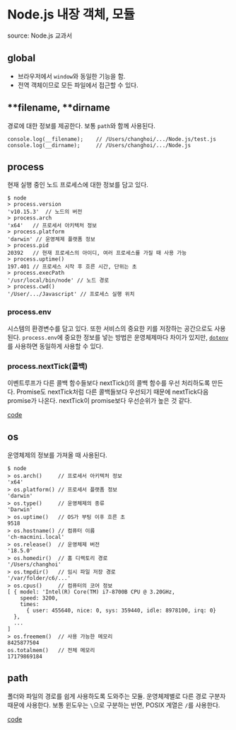 # Node.js 내장 객체, 모듈

source: Node.js 교과서

## global

- 브라우저에서 `window`와 동일한 기능을 함.
- 전역 객체이므로 모든 파일에서 접근할 수 있다.

## **filename, **dirname

경로에 대한 정보를 제공한다. 보통 `path`와 함께 사용된다.

```
console.log(__filename);    // /Users/changhoi/.../Node.js/test.js
console.log(__dirname);     // /Users/changhoi/.../Node.js
```

## process

현재 실행 중인 노드 프로세스에 대한 정보를 담고 있다.

```
$ node
> process.version
'v10.15.3'  // 노드의 버전
> process.arch
'x64'   // 프로세서 아키텍처 정보
> process.platform
'darwin' // 운영체제 플랫폼 정보
> process.pid
20392   // 현재 프로세스의 아이디, 여러 프로세스를 가질 때 사용 가능
> process.uptime()
197.401 // 프로세스 시작 후 흐른 시간, 단위는 초
> process.execPath
'/usr/local/bin/node' // 노드 경로
> process.cwd()
'/User/.../Javascript' // 프로세스 실행 위치
```

### process.env

시스템의 환경변수를 담고 있다. 또한 서비스의 중요한 키를 저장하는 공간으로도 사용된다. `process.env`에 중요한 정보를 넣는 방법은 운영체제마다 차이가 있지만, [`dotenv`](./dotenv.md)를 사용하면 동일하게 사용할 수 있다.

### process.nextTick(콜백)

이벤트루프가 다른 콜백 함수들보다 nextTick()의 콜백 함수를 우선 처리하도록 만든다. Promise도 nextTick처럼 다른 콜백들보다 우선되기 때문에 nextTick다음 promise가 나온다. nextTick이 promise보다 우선순위가 높은 것 같다.

[code](./promise.nextTick.js)

## os

운영체제의 정보를 가져올 때 사용된다.

```
$ node
> os.arch()     // 프로세서 아키텍처 정보
'x64'
> os.platform() // 프로세서 플랫폼 정보
'darwin'
> os.type()     // 운영체제의 종류
'Darwin'
> os.uptime()   // OS가 부팅 이후 흐른 초
9518
> os.hostname() // 컴퓨터 이름
'ch-macmini.local'
> os.release()  // 운영체제 버전
'18.5.0'
> os.homedir()  // 홈 디렉토리 경로
'/Users/changhoi'
> os.tmpdir()   // 임시 파일 저장 경로
'/var/folder/c6/...'
> os.cpus()     // 컴퓨터의 코어 정보
[ { model: 'Intel(R) Core(TM) i7-8700B CPU @ 3.20GHz,
    speed: 3200,
    times:
      { user: 455640, nice: 0, sys: 359440, idle: 8978100, irq: 0}
  },
  ...
]
> os.freemem()  // 사용 가능한 메모리
8425877504
os.totalmem()   // 전체 메모리
17179869184
```

## path

폴더와 파일의 경로를 쉽게 사용하도록 도와주는 모듈. 운영체제별로 다른 경로 구분자 때문에 사용한다. 보통 윈도우는 `\`으로 구분하는 반면, POSIX 계열은 `/`를 사용한다.

[code](./path.js)
